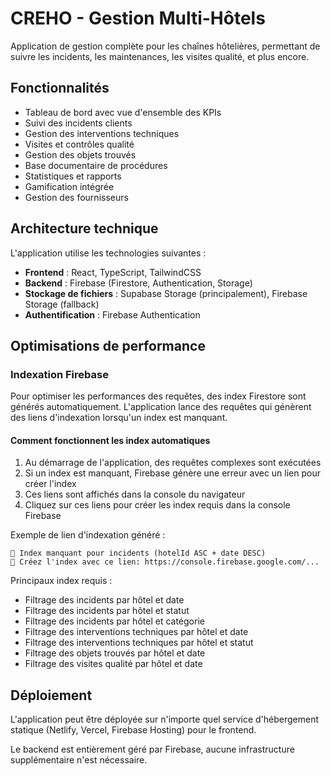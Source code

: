 # CREHO - Gestion Multi-Hôtels

Application de gestion complète pour les chaînes hôtelières, permettant de suivre les incidents, les maintenances, les visites qualité, et plus encore.

## Fonctionnalités

- Tableau de bord avec vue d'ensemble des KPIs
- Suivi des incidents clients
- Gestion des interventions techniques
- Visites et contrôles qualité
- Gestion des objets trouvés
- Base documentaire de procédures
- Statistiques et rapports
- Gamification intégrée
- Gestion des fournisseurs

## Architecture technique

L'application utilise les technologies suivantes :

- **Frontend** : React, TypeScript, TailwindCSS
- **Backend** : Firebase (Firestore, Authentication, Storage)
- **Stockage de fichiers** : Supabase Storage (principalement), Firebase Storage (fallback)
- **Authentification** : Firebase Authentication

## Optimisations de performance

### Indexation Firebase

Pour optimiser les performances des requêtes, des index Firestore sont générés automatiquement. L'application lance des requêtes qui génèrent des liens d'indexation lorsqu'un index est manquant.

#### Comment fonctionnent les index automatiques

1. Au démarrage de l'application, des requêtes complexes sont exécutées
2. Si un index est manquant, Firebase génère une erreur avec un lien pour créer l'index
3. Ces liens sont affichés dans la console du navigateur
4. Cliquez sur ces liens pour créer les index requis dans la console Firebase

Exemple de lien d'indexation généré :
```
🔗 Index manquant pour incidents (hotelId ASC + date DESC)
🔗 Créez l'index avec ce lien: https://console.firebase.google.com/...
```

Principaux index requis :
- Filtrage des incidents par hôtel et date
- Filtrage des incidents par hôtel et statut
- Filtrage des incidents par hôtel et catégorie
- Filtrage des interventions techniques par hôtel et date
- Filtrage des interventions techniques par hôtel et statut
- Filtrage des objets trouvés par hôtel et date
- Filtrage des visites qualité par hôtel et date

## Déploiement

L'application peut être déployée sur n'importe quel service d'hébergement statique (Netlify, Vercel, Firebase Hosting) pour le frontend.

Le backend est entièrement géré par Firebase, aucune infrastructure supplémentaire n'est nécessaire.